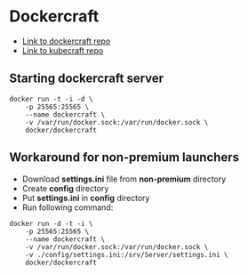 # Dockercraft

- [Link to dockercraft repo](https://github.com/docker/dockercraft)
- [Link to kubecraft repo](https://github.com/stevesloka/kubecraft)

## Starting dockercraft server

```shell
docker run -t -i -d \
    -p 25565:25565 \
    --name dockercraft \
    -v /var/run/docker.sock:/var/run/docker.sock \
    docker/dockercraft
```

## Workaround for non-premium launchers
- Download **settings.ini** file from **non-premium** directory
- Create **config** directory
- Put **settings.ini** in **config** directory
- Run following command:
```shell
docker run -d -t -i \
	-p 25565:25565 \
	--name dockercraft \
	-v /var/run/docker.sock:/var/run/docker.sock \
	-v ./config/settings.ini:/srv/Server/settings.ini \
	docker/dockercraft
```
